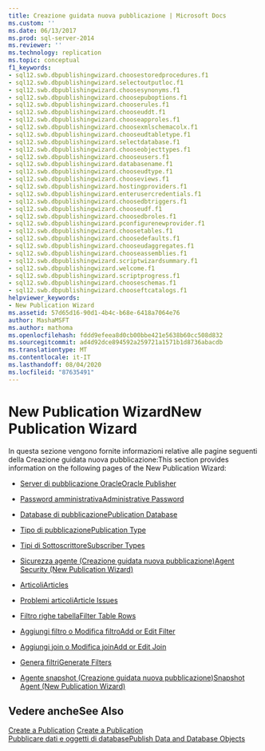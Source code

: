 ```yaml
---
title: Creazione guidata nuova pubblicazione | Microsoft Docs
ms.custom: ''
ms.date: 06/13/2017
ms.prod: sql-server-2014
ms.reviewer: ''
ms.technology: replication
ms.topic: conceptual
f1_keywords:
- sql12.swb.dbpublishingwizard.choosestoredprocedures.f1
- sql12.swb.dbpublishingwizard.selectoutputloc.f1
- sql12.swb.dbpublishingwizard.choosesynonyms.f1
- sql12.swb.dbpublishingwizard.choosepuboptions.f1
- sql12.swb.dbpublishingwizard.chooserules.f1
- sql12.swb.dbpublishingwizard.chooseuddt.f1
- sql12.swb.dbpublishingwizard.chooseapproles.f1
- sql12.swb.dbpublishingwizard.choosexmlschemacolx.f1
- sql12.swb.dbpublishingwizard.chooseudtabletype.f1
- sql12.swb.dbpublishingwizard.selectdatabase.f1
- sql12.swb.dbpublishingwizard.chooseobjecttypes.f1
- sql12.swb.dbpublishingwizard.chooseusers.f1
- sql12.swb.dbpublishingwizard.databasename.f1
- sql12.swb.dbpublishingwizard.chooseudtype.f1
- sql12.swb.dbpublishingwizard.chooseviews.f1
- sql12.swb.dbpublishingwizard.hostingproviders.f1
- sql12.swb.dbpublishingwizard.enterusercredentials.f1
- sql12.swb.dbpublishingwizard.choosedbtriggers.f1
- sql12.swb.dbpublishingwizard.chooseudf.f1
- sql12.swb.dbpublishingwizard.choosedbroles.f1
- sql12.swb.dbpublishingwizard.pconfigurenewprovider.f1
- sql12.swb.dbpublishingwizard.choosetables.f1
- sql12.swb.dbpublishingwizard.choosedefaults.f1
- sql12.swb.dbpublishingwizard.chooseudaggregates.f1
- sql12.swb.dbpublishingwizard.chooseassemblies.f1
- sql12.swb.dbpublishingwizard.scriptwizardsummary.f1
- sql12.swb.dbpublishingwizard.welcome.f1
- sql12.swb.dbpublishingwizard.scriptprogress.f1
- sql12.swb.dbpublishingwizard.chooseschemas.f1
- sql12.swb.dbpublishingwizard.chooseftcatalogs.f1
helpviewer_keywords:
- New Publication Wizard
ms.assetid: 57d65d16-90d1-4b4c-b68e-6418a7064e76
author: MashaMSFT
ms.author: mathoma
ms.openlocfilehash: fddd9efeea8d0cb00bbe421e5638b60cc508d832
ms.sourcegitcommit: ad4d92dce894592a259721a1571b1d8736abacdb
ms.translationtype: MT
ms.contentlocale: it-IT
ms.lasthandoff: 08/04/2020
ms.locfileid: "87635491"
---
```

# <a name="new-publication-wizard"></a><span data-ttu-id="f88e9-102">New Publication Wizard</span><span class="sxs-lookup"><span data-stu-id="f88e9-102">New Publication Wizard</span></span>
  <span data-ttu-id="f88e9-103">In questa sezione vengono fornite informazioni relative alle pagine seguenti della Creazione guidata nuova pubblicazione:</span><span class="sxs-lookup"><span data-stu-id="f88e9-103">This section provides information on the following pages of the New Publication Wizard:</span></span>  
  
-   [<span data-ttu-id="f88e9-104">Server di pubblicazione Oracle</span><span class="sxs-lookup"><span data-stu-id="f88e9-104">Oracle Publisher</span></span>](oracle-publisher.md)  
  
-   [<span data-ttu-id="f88e9-105">Password amministrativa</span><span class="sxs-lookup"><span data-stu-id="f88e9-105">Administrative Password</span></span>](administrative-password.md)  
  
-   [<span data-ttu-id="f88e9-106">Database di pubblicazione</span><span class="sxs-lookup"><span data-stu-id="f88e9-106">Publication Database</span></span>](publication-database.md)  
  
-   [<span data-ttu-id="f88e9-107">Tipo di pubblicazione</span><span class="sxs-lookup"><span data-stu-id="f88e9-107">Publication Type</span></span>](publication-type.md)  
  
-   [<span data-ttu-id="f88e9-108">Tipi di Sottoscrittore</span><span class="sxs-lookup"><span data-stu-id="f88e9-108">Subscriber Types</span></span>](subscriber-types.md)  
  
-   [<span data-ttu-id="f88e9-109">Sicurezza agente &#40;Creazione guidata nuova pubblicazione&#41;</span><span class="sxs-lookup"><span data-stu-id="f88e9-109">Agent Security &#40;New Publication Wizard&#41;</span></span>](agent-security-new-publication-wizard.md)  
  
-   [<span data-ttu-id="f88e9-110">Articoli</span><span class="sxs-lookup"><span data-stu-id="f88e9-110">Articles</span></span>](articles.md)  
  
-   [<span data-ttu-id="f88e9-111">Problemi articoli</span><span class="sxs-lookup"><span data-stu-id="f88e9-111">Article Issues</span></span>](article-issues.md)  
  
-   [<span data-ttu-id="f88e9-112">Filtro righe tabella</span><span class="sxs-lookup"><span data-stu-id="f88e9-112">Filter Table Rows</span></span>](filter-table-rows.md)  
  
-   [<span data-ttu-id="f88e9-113">Aggiungi filtro o Modifica filtro</span><span class="sxs-lookup"><span data-stu-id="f88e9-113">Add or Edit Filter</span></span>](add-or-edit-filter.md)  
  
-   [<span data-ttu-id="f88e9-114">Aggiungi join o Modifica join</span><span class="sxs-lookup"><span data-stu-id="f88e9-114">Add or Edit Join</span></span>](add-or-edit-join.md)  
  
-   [<span data-ttu-id="f88e9-115">Genera filtri</span><span class="sxs-lookup"><span data-stu-id="f88e9-115">Generate Filters</span></span>](generate-filters.md)  
  
-   [<span data-ttu-id="f88e9-116">Agente snapshot &#40;Creazione guidata nuova pubblicazione&#41;</span><span class="sxs-lookup"><span data-stu-id="f88e9-116">Snapshot Agent &#40;New Publication Wizard&#41;</span></span>](snapshot-agent-new-publication-wizard.md)  
  
## <a name="see-also"></a><span data-ttu-id="f88e9-117">Vedere anche</span><span class="sxs-lookup"><span data-stu-id="f88e9-117">See Also</span></span>  
 <span data-ttu-id="f88e9-118">[Create a Publication](publish/create-a-publication.md) </span><span class="sxs-lookup"><span data-stu-id="f88e9-118">[Create a Publication](publish/create-a-publication.md) </span></span>  
 [<span data-ttu-id="f88e9-119">Pubblicare dati e oggetti di database</span><span class="sxs-lookup"><span data-stu-id="f88e9-119">Publish Data and Database Objects</span></span>](publish/publish-data-and-database-objects.md)   

  
  
